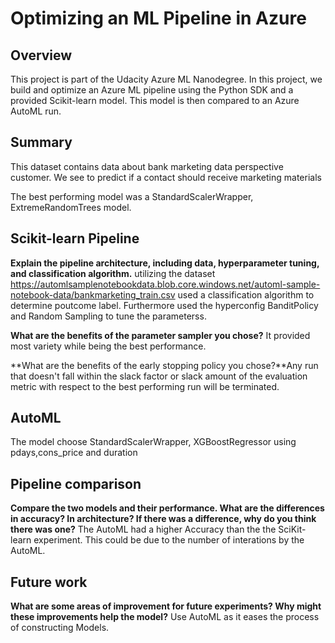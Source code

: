 # Optimizing an ML Pipeline in Azure

## Overview
This project is part of the Udacity Azure ML Nanodegree.
In this project, we build and optimize an Azure ML pipeline using the Python SDK and a provided Scikit-learn model.
This model is then compared to an Azure AutoML run.

## Summary
This dataset contains data about bank marketing data perspective customer. We see to predict if a contact should receive marketing materials

The best performing model was a StandardScalerWrapper, ExtremeRandomTrees model.

## Scikit-learn Pipeline
**Explain the pipeline architecture, including data, hyperparameter tuning, and classification algorithm.**
utilizing the dataset https://automlsamplenotebookdata.blob.core.windows.net/automl-sample-notebook-data/bankmarketing_train.csv used
a classification algorithm to determine poutcome label. Furthermore used the hyperconfig BanditPolicy and Random Sampling to 
tune the parameterss.


**What are the benefits of the parameter sampler you chose?** It provided most variety while being the best performance.

**What are the benefits of the early stopping policy you chose?**Any run that doesn't fall within the slack factor or slack amount of the evaluation metric with respect to the best performing run will be terminated.

## AutoML
The model choose StandardScalerWrapper, XGBoostRegressor using pdays,cons_price and duration

## Pipeline comparison
**Compare the two models and their performance. What are the differences in accuracy? In architecture? If there was a difference, why do you think there was one?**
The AutoML had a higher Accuracy than the the SciKit-learn experiment. This could be due to the number of interations by the AutoML.

## Future work
**What are some areas of improvement for future experiments? Why might these improvements help the model?** Use AutoML as it eases the process of constructing Models.


